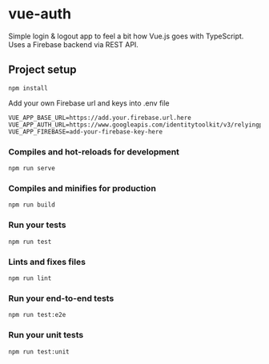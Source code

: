 # vue-auth

Simple login & logout app to feel a bit how Vue.js goes with TypeScript. Uses a Firebase backend via REST API.


## Project setup
```
npm install
```

Add your own Firebase url and keys into .env file

```
VUE_APP_BASE_URL=https://add.your.firebase.url.here
VUE_APP_AUTH_URL=https://www.googleapis.com/identitytoolkit/v3/relyingparty
VUE_APP_FIREBASE=add-your-firebase-key-here
```

### Compiles and hot-reloads for development
```
npm run serve
```

### Compiles and minifies for production
```
npm run build
```

### Run your tests
```
npm run test
```

### Lints and fixes files
```
npm run lint
```

### Run your end-to-end tests
```
npm run test:e2e
```

### Run your unit tests
```
npm run test:unit
```
